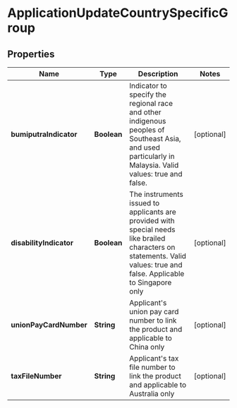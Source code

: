 # ApplicationUpdateCountrySpecificGroup

## Properties
Name | Type | Description | Notes
------------ | ------------- | ------------- | -------------
**bumiputraIndicator** | **Boolean** | Indicator to specify the regional race and other indigenous peoples of Southeast Asia, and used particularly in Malaysia. Valid values: true and false. |  [optional]
**disabilityIndicator** | **Boolean** | The instruments issued to applicants are provided with special needs like brailed characters on statements. Valid values: true and false. Applicable to Singapore only |  [optional]
**unionPayCardNumber** | **String** | Applicant&#x27;s union pay card number to link the product and applicable to China only |  [optional]
**taxFileNumber** | **String** | Applicant&#x27;s tax file number to link the product and applicable to Australia only |  [optional]
